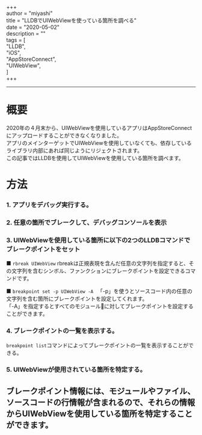 +++  
author = "miyashi"  
title = "LLDBでUIWebViewを使っている箇所を調べる"  
date = "2020-05-02"  
description = ""  
tags = [  
    "LLDB",  
    "iOS",    
    "AppStoreConnect",    
    "UIWebView",    
]  
+++  

------------  
# 概要
2020年の４月末から、UIWebViewを使用しているアプリはAppStoreConnectにアップロードすることができなくなりました。  
アプリのメインターゲットでUIWebViewを使用していなくても、依存しているライブラリ内部にあれば同じようにリジェクトされます。  
この記事ではLLDBを使用してUIWebViewを使用している箇所を調べます。  

# 方法
### 1. アプリをデバッグ実行する。
### 2. 任意の箇所でブレークして、デバッグコンソールを表示
### 3. UIWebViewを使用している箇所に以下の2つのLLDBコマンドでブレークポイントをセット
■ `rbreak UIWebView`
rbreakは正規表現を含んだ任意の文字列を指定すると、その文字列を含むシンボル、ファンクションにブレークポイントを設定できるコマンドです。  


■ `breakpoint set -p UIWebView -A `
「-p」を使うとソースコード内の任意の文字列を含む箇所にブレークポイントを設定してくれます。  
「-A」を指定するとすべてのモジュールに対してブレークポイントを設定することができます。  

### 4. ブレークポイントの一覧を表示する。
`breakpoint list`コマンドによってブレークポイントの一覧を表示することができる。

### 5. UIWebViewが使用されている箇所を特定する。  
ブレークポイント情報には、モジュールやファイル、ソースコードの行情報が含まれるので、それらの情報からUIWebViewを使用している箇所を特定することができます。
------------

